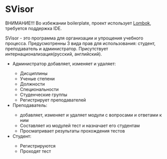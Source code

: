 # SVisor

ВНИМАНИЕ!!! Во избежании boilerplate, проект использует <a href="http://projectlombok.org/">Lombok</a>, требуется поддержка IDE.

SVisor - это программа для организации и упрощения учебного процесса. Предусмотренны 3 вида прав для использования: студент, преподаватель и администратор. Присутствует интернационализация(русский, английский).
<ul>
	<li>Администратор добавляет, изменяет и удаляет: </li>
	<ul>
		<li>Дисциплины</li>
		<li>Ученые степени</li>
		<li>Должности</li>
		<li>Специональности</li>
		<li>Студенческие группы</li>
		<li>Регистрирует преподавателей</li>
	</ul>
	<li>Преподаватель:</li>
	<ul>
		<li>добавляет, изменяет и удаляет модули с вопросами и ответами к ним</li>
		<li>Составляет из модулей тест и назначает его студентам</li>
		<li>Просматривает результаты прохождения тестов</li>
	</ul>
	<li>Студент:</li>
	<ul>
		<li>Регистрируются</li>
		<li>Проходят тест</li>
	</ul>
</ul>
